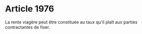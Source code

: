 # Article 1976

La rente viagère peut être constituée au taux qu'il plaît aux parties contractantes de fixer.
